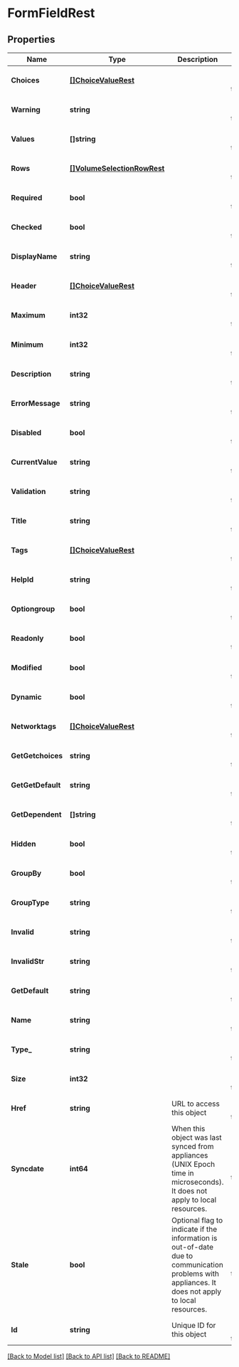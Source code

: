 # FormFieldRest

## Properties
Name | Type | Description | Notes
------------ | ------------- | ------------- | -------------
**Choices** | [**[]ChoiceValueRest**](ChoiceValueRest.md) |  | [optional] [default to null]
**Warning** | **string** |  | [optional] [default to null]
**Values** | **[]string** |  | [optional] [default to null]
**Rows** | [**[]VolumeSelectionRowRest**](VolumeSelectionRowRest.md) |  | [optional] [default to null]
**Required** | **bool** |  | [optional] [default to null]
**Checked** | **bool** |  | [optional] [default to null]
**DisplayName** | **string** |  | [optional] [default to null]
**Header** | [**[]ChoiceValueRest**](ChoiceValueRest.md) |  | [optional] [default to null]
**Maximum** | **int32** |  | [optional] [default to null]
**Minimum** | **int32** |  | [optional] [default to null]
**Description** | **string** |  | [optional] [default to null]
**ErrorMessage** | **string** |  | [optional] [default to null]
**Disabled** | **bool** |  | [optional] [default to null]
**CurrentValue** | **string** |  | [optional] [default to null]
**Validation** | **string** |  | [optional] [default to null]
**Title** | **string** |  | [optional] [default to null]
**Tags** | [**[]ChoiceValueRest**](ChoiceValueRest.md) |  | [optional] [default to null]
**HelpId** | **string** |  | [optional] [default to null]
**Optiongroup** | **bool** |  | [optional] [default to null]
**Readonly** | **bool** |  | [optional] [default to null]
**Modified** | **bool** |  | [optional] [default to null]
**Dynamic** | **bool** |  | [optional] [default to null]
**Networktags** | [**[]ChoiceValueRest**](ChoiceValueRest.md) |  | [optional] [default to null]
**GetGetchoices** | **string** |  | [optional] [default to null]
**GetGetDefault** | **string** |  | [optional] [default to null]
**GetDependent** | **[]string** |  | [optional] [default to null]
**Hidden** | **bool** |  | [optional] [default to null]
**GroupBy** | **bool** |  | [optional] [default to null]
**GroupType** | **string** |  | [optional] [default to null]
**Invalid** | **string** |  | [optional] [default to null]
**InvalidStr** | **string** |  | [optional] [default to null]
**GetDefault** | **string** |  | [optional] [default to null]
**Name** | **string** |  | [optional] [default to null]
**Type_** | **string** |  | [optional] [default to null]
**Size** | **int32** |  | [optional] [default to null]
**Href** | **string** | URL to access this object | [optional] [default to null]
**Syncdate** | **int64** | When this object was last synced from appliances (UNIX Epoch time in microseconds). It does not apply to local resources. | [optional] [default to null]
**Stale** | **bool** | Optional flag to indicate if the information is out-of-date due to communication problems with appliances. It does not apply to local resources. | [optional] [default to null]
**Id** | **string** | Unique ID for this object | [optional] [default to null]

[[Back to Model list]](../README.md#documentation-for-models) [[Back to API list]](../README.md#documentation-for-api-endpoints) [[Back to README]](../README.md)

